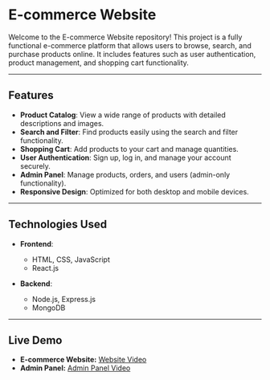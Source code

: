 # E-commerce Website

Welcome to the E-commerce Website repository! This project is a fully functional e-commerce platform that allows users to browse, search, and purchase products online. It includes features such as user authentication, product management, and shopping cart functionality.

---

## Features

- **Product Catalog**: View a wide range of products with detailed descriptions and images.
- **Search and Filter**: Find products easily using the search and filter functionality.
- **Shopping Cart**: Add products to your cart and manage quantities.
- **User Authentication**: Sign up, log in, and manage your account securely.
- **Admin Panel**: Manage products, orders, and users (admin-only functionality).
- **Responsive Design**: Optimized for both desktop and mobile devices.

---

## Technologies Used

- **Frontend**:
  - HTML, CSS, JavaScript
  - React.js 

- **Backend**:
  - Node.js, Express.js
  - MongoDB

---

## Live Demo
- **E-commerce Website:** [Website Video](https://drive.google.com/file/d/1-fLPKxnlqKoaH-uD8GabgmGb0vkV0GT_/view?t=3)
- **Admin Panel:** [Admin Panel Video](https://drive.google.com/file/d/1bI7B0Y8neaL_bc53eqT76PPxMGENfksk/view)

